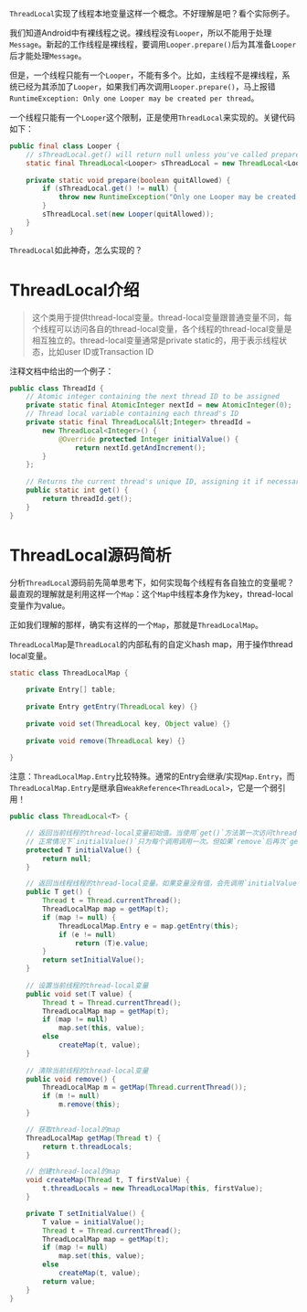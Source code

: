 
`ThreadLocal`实现了线程本地变量这样一个概念。不好理解是吧？看个实际例子。

我们知道Android中有裸线程之说。裸线程没有`Looper`，所以不能用于处理`Message`。新起的工作线程是裸线程，要调用`Looper.prepare()`后为其准备`Looper`后才能处理`Message`。

但是，一个线程只能有一个`Looper`，不能有多个。比如，主线程不是裸线程，系统已经为其添加了`Looper`，如果我们再次调用`Looper.prepare()`，马上报错`RuntimeException: Only one Looper may be created per thread`。

一个线程只能有一个`Looper`这个限制，正是使用`ThreadLocal`来实现的。关键代码如下：

```java
public final class Looper {
    // sThreadLocal.get() will return null unless you've called prepare().
    static final ThreadLocal<Looper> sThreadLocal = new ThreadLocal<Looper>();
	
    private static void prepare(boolean quitAllowed) {
        if (sThreadLocal.get() != null) {
            throw new RuntimeException("Only one Looper may be created per thread");
        }
        sThreadLocal.set(new Looper(quitAllowed));
    }	
}
```

`ThreadLocal`如此神奇，怎么实现的？

# ThreadLocal介绍

> 这个类用于提供thread-local变量。thread-local变量跟普通变量不同，每个线程可以访问各自的thread-local变量，各个线程的thread-local变量是相互独立的。thread-local变量通常是private static的，用于表示线程状态，比如user ID或Transaction ID

注释文档中给出的一个例子：

```java
public class ThreadId {
	// Atomic integer containing the next thread ID to be assigned
	private static final AtomicInteger nextId = new AtomicInteger(0);
	// Thread local variable containing each thread's ID
	private static final ThreadLocal&lt;Integer> threadId =
	    new ThreadLocal<Integer>() {
	        @Override protected Integer initialValue() {
	            return nextId.getAndIncrement();
		}
	};
	
	// Returns the current thread's unique ID, assigning it if necessary
	public static int get() {
	    return threadId.get();
	}
}
```

# ThreadLocal源码简析
分析`ThreadLocal`源码前先简单思考下，如何实现每个线程有各自独立的变量呢？最直观的理解就是利用这样一个`Map`：这个`Map`中线程本身作为key，thread-local变量作为value。

正如我们理解的那样，确实有这样的一个`Map`，那就是`ThreadLocalMap`。

`ThreadLocalMap`是`ThreadLocal`的内部私有的自定义hash map，用于操作thread local变量。

```java
static class ThreadLocalMap {
	
	private Entry[] table;
	
	private Entry getEntry(ThreadLocal key) {}
	
	private void set(ThreadLocal key, Object value) {}
	
	private void remove(ThreadLocal key) {}
	
}
```

注意：`ThreadLocalMap.Entry`比较特殊。通常的Entry会继承/实现`Map.Entry`，而`ThreadLocalMap.Entry`是继承自`WeakReference<ThreadLocal>`，它是一个弱引用！

```java
public class ThreadLocal<T> {

 	// 返回当前线程的thread-local变量初始值。当使用`get()`方法第一次访问thread-local变量时会调用这个方法，除非之前调用过`set()`。
	// 正常情况下`initialValue()`只为每个调用调用一次。但如果`remove`后再次`get`，仍然会导致`initialValue()`被调用
	protected T initialValue() {
        return null;
    }

	// 返回当线程线程的thread-local变量。如果变量没有值，会先调用`initialValue()`进行初始化
    public T get() {
        Thread t = Thread.currentThread();
        ThreadLocalMap map = getMap(t);
        if (map != null) {
            ThreadLocalMap.Entry e = map.getEntry(this);
            if (e != null)
                return (T)e.value;
        }
        return setInitialValue();
    }
	
	// 设置当前线程的thread-local变量
    public void set(T value) {
        Thread t = Thread.currentThread();
        ThreadLocalMap map = getMap(t);
        if (map != null)
            map.set(this, value);
        else
            createMap(t, value);
    }
	
	// 清除当前线程的thread-local变量
    public void remove() {
        ThreadLocalMap m = getMap(Thread.currentThread());
        if (m != null)
            m.remove(this);
    }

	// 获取thread-local的map
	ThreadLocalMap getMap(Thread t) {
        return t.threadLocals;
    }

	// 创建thread-local的map
	void createMap(Thread t, T firstValue) {
        t.threadLocals = new ThreadLocalMap(this, firstValue);
    }

    private T setInitialValue() {
        T value = initialValue();
        Thread t = Thread.currentThread();
        ThreadLocalMap map = getMap(t);
        if (map != null)
            map.set(this, value);
        else
            createMap(t, value);
        return value;
    }
}
```